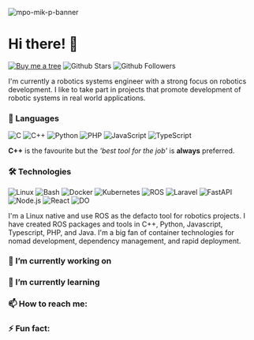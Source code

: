 ![mpo-mik-p-banner](https://github.com/mik-p/mik-p/assets/45908907/55f25e6d-e17c-4077-9dff-da453993a7f8)

# Hi there! 👋

[![Buy me a tree](https://img.shields.io/badge/Buy%20me%20a%20tree-%F0%9F%8C%B3-green)](https://ecologi.com/mik-p-online?gift-trees)
![Github Stars](https://img.shields.io/github/stars/mik-p?logo=github&color=31545C)
![Github Followers](https://img.shields.io/github/followers/mik-p?logo=github&color=31545C)

I'm currently a robotics systems engineer with a strong focus on robotics development. I like to take part in projects that promote development of robotic systems in real world applications.

### 💬 Languages

![C](https://img.shields.io/badge/Code-C-informational?&logo=C&logoColor=white&color=31545C)
![C++](https://img.shields.io/badge/Code-C++-informational?&logo=c%2b%2b&logoColor=white&color=31545C)
![Python](https://img.shields.io/badge/Code-Python-informational?&logo=Python&logoColor=white&color=31545C)
![PHP](https://img.shields.io/badge/Code-PHP-informational?&logo=PHP&logoColor=white&color=31545C)
![JavaScript](https://img.shields.io/badge/Code-JavaScript-informational?&logo=JavaScript&logoColor=white&color=31545C)
![TypeScript](https://img.shields.io/badge/Code-TypeScript-informational?&logo=TypeScrip&logoColor=white&color=31545C)

**C++** is the favourite but the *'best tool for the job'* is **always** preferred.

### 🛠 Technologies

![Linux](https://img.shields.io/badge/OS-Linux-informational?&logo=Linux&logoColor=white&color=31545C)
![Bash](https://img.shields.io/badge/Shell-Bash-informational?logo=gnu-bash&logoColor=white&color=31545C)
![Docker](https://img.shields.io/badge/Tool-Docker-informational?&logo=Docker&logoColor=white&color=31545C)
![Kubernetes](https://img.shields.io/badge/Tool-Kubernetes-informational?&logo=Kubernetes&logoColor=white&color=31545C)
![ROS](https://img.shields.io/badge/Framework-ROS-informational?&logo=ROS&logoColor=white&color=31545C)
![Laravel](https://img.shields.io/badge/Framework-Laravel-informational?&logo=Laravel&logoColor=white&color=31545C)
![FastAPI](https://img.shields.io/badge/Framework-FastAPI-informational?&logo=FastAPI&logoColor=white&color=31545C)
![Node.js](https://img.shields.io/badge/Framework-Node.js-informational?&logo=node.js&logoColor=white&color=31545C)
![React](https://img.shields.io/badge/Framework-React-informational?&logo=React&logoColor=white&color=31545C)
![DO](https://img.shields.io/badge/Cloud-Digital_Ocean-informational?logo=digitalocean&logoColor=white&color=31545C)

I'm a Linux native and use ROS as the defacto tool for robotics projects. I have created ROS packages and tools in C++, Python, Javascript, Typescript, PHP, and Java. I'm a big fan of container technologies for nomad development, dependency management, and rapid deployment.

### 🔭 I’m currently working on

### 🌱 I’m currently learning

### 📫 How to reach me:

### ⚡ Fun fact: 
